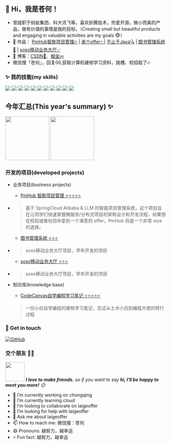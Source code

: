 
## 👋 Hi，我是苍何！

- 曾就职于蚂蚁集团、科大讯飞等，喜欢折腾技术，热爱开源。做小而美的产品，做有价值的事情是我的目标。（Creating small but beautiful products and engaging in valuable activities are my goals 🐵）
- 🏡 作品： <a href="https://github.com/laigeoffer/pmhub" target="_blank">PmHub智能项目管理🔥</a> | <a href="https://github.com/laigeoffer/laigeoffer" target="_blank">来个offer✨</a>| <a href="https://github.com/freestylefly/CodeCanvas" target="_blank">不止于Java🔍</a> | <a href="https://github.com/freestylefly/library" target="_blank">图书管理系统🚀</a> | <a href="https://github.com/freestylefly/SOSO" target="_blank">soso移动业务大厅✅</a> 
- :pencil: 博客：[CSDN💬](https://blog.csdn.net/qq_43270074?spm=1000.2115.3001.5343)、[掘金💤](https://juejin.cn/user/588993963763405) 
- 微信搜「苍何」，回复00,获取计算机硬核学习资料，跳槽、校招稳了🔥


### ✨ 我的技能(my skills)   

![](https://img.shields.io/badge/-Java-4C7491?style=flat-square&logo=java&logoColor=fff)
![](https://img.shields.io/badge/-Spring-5FB832?style=flat-square&logo=Spring&logoColor=fff)
![](https://img.shields.io/badge/-Python-3e74a2?style=flat-square&logo=Python&logoColor=fff)
![](https://img.shields.io/badge/-Node.js-339933?style=flat-square&logo=Node.js&logoColor=fff)
![](https://img.shields.io/badge/-Vue-4fc08d?style=flat-square&logo=Vue.js&logoColor=fff)
![](https://img.shields.io/badge/-React-2d98ce?style=flat-square&logo=React&logoColor=fff)
![](https://img.shields.io/badge/-Docker-2496ED?style=flat-square&logo=Docker&logoColor=fff)
![](https://img.shields.io/badge/-Linux-000000?style=flat-square&logo=Linux&logoColor=fff)
![](https://img.shields.io/badge/-MySQL-4479A1?style=flat-square&logo=MySQL&logoColor=fff)
![](https://img.shields.io/badge/-Redis-DC382D?style=flat-square&logo=Redis&logoColor=fff)
![](https://img.shields.io/badge/-Git-E84E31?style=flat-square&logo=Git&logoColor=fff)


## 今年汇总(This year's summary) ✨

<img align="" height="137px" src="https://github-readme-stats.vercel.app/api?username=freestylefly&hide_title=true&hide_border=true&show_icons=true&include_all_commits=true&line_height=21&bg_color=0,EC6C6C,FFD479,FFFC79,73FA79&theme=graywhite&locale=cn" />

<img align="" height="137px" src="https://github-readme-stats.vercel.app/api/top-langs/?username=freestylefly&hide_title=true&hide_border=true&layout=compact&bg_color=0,73FA79,73FDFF,D783FF&theme=graywhite&locale=cn" />


### 开发的项目(developed projects)

- 业务项目(business projects)
  - [PmHub 智能项目管理 ⭐⭐⭐⭐⭐](https://github.com/laigeoffer/pmhub)
- > 基于 SpringCloud Alibaba & LLM 的智能项目管理系统，这个项目旨在让同学们快速掌握微服务/分布式项目的架构设计和开发流程，如果想在校招或者社招中拿到一个满意的 offer，PmHub 将是一个非常 nice 的选择。
  - [图书管理系统 ⭐⭐⭐](https://github.com/freestylefly/library)
- > soso移动业务大厅项目，早年开发的项目
  - [soso移动业务大厅 ⭐⭐⭐](https://github.com/freestylefly/SOSO)
-  > soso移动业务大厅项目，早年开发的项目
 





- 知识库(knowledge base)
  - [CodeCanvas自学编程学习笔记 ⭐⭐⭐⭐⭐](https://github.com/freestylefly/CodeCanvas)
   > 一份小白自学编程的硬核学习笔记，见证从土木小白到编程大佬的转行过程




### 🎉 Get in touch

[![GitHub](https://img.shields.io/badge/GitHub-grey?logo=github)](https://github.com/freestylefly)
### 交个朋友 👬🏻

<img src="https://media.giphy.com/media/LnQjpWaON8nhr21vNW/giphy.gif" width="60"> <em><b>I love to make friends.</b> so if you want to say <b>hi, I'll be happy to meet you more!</b> 😊</em>

- 🔭 I’m currently working on chongqing
- 🌱 I’m currently learning cloud
- 👯 I’m looking to collaborate on laigeoffer
- 🤔 I’m looking for help with laigeoffer
- 💬 Ask me about laigeoffer
- 📫 How to reach me: 微信搜：苍何
- 😄 Pronouns: 越努力，越幸运
- ⚡ Fun fact: 越努力，越幸运
